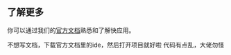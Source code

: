 ## 了解更多

你可以通过我们的[官方文档](https://iot.mi.com/vela/quickapp)熟悉和了解快应用。


不想写文档，下载官方文档里的ide，然后打开项目就好啦
代码有点乱，大佬勿怪